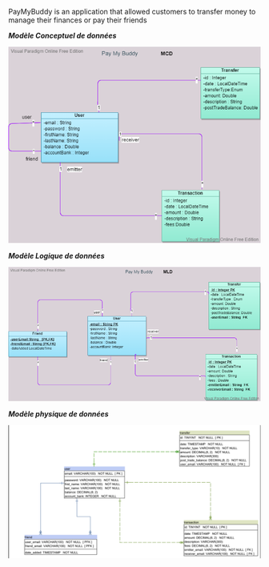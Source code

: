 PayMyBuddy is an application that allowed customers to transfer money to manage their finances or pay their friends

**_Modèle Conceptuel de données_**

![img.png](img.png)

**_Modèle Logique de données_**

![img_1.png](img_1.png)

**_Modèle physique de données_**

![img_3.png](img_3.png)
